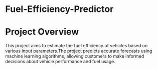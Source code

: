 # Fuel-Efficiency-Predictor
# Project Overview
This project aims to estimate the fuel efficiency of vehicles based on various input parameters.The project predicts accurate forecasts using machine learning algorithms, allowing customers to make informed decisions about vehicle performance and fuel usage.
